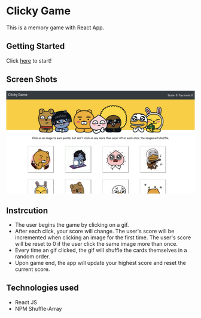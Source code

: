 # Clicky Game
This is a memory game with React App.

## Getting Started
Click <a href="https://skang91.github.io/Clicky-Game/">here</a> to start!

## Screen Shots
![Screen shot](src/img/screenshot.png)

## Instrcution
* The user begins the game by clicking on a gif.
* After each click, your score will change. The user's score will be incremented when clicking an image for the first time. The user's score will be reset to 0 if the user click the same image more than once.
* Every time an gif clicked, the gif will shuffle the cards themselves in a random order.
* Upon game end, the app will update your highest score and reset the current score.

## Technologies used
* React JS
* NPM Shuffle-Array
